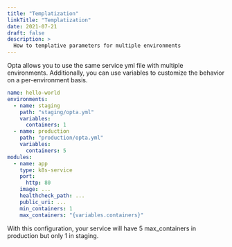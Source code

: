 ```yaml
---
title: "Templatization"
linkTitle: "Templatization"
date: 2021-07-21
draft: false
description: >
  How to templative parameters for multiple environments
---
```


Opta allows you to use the same service yml file with multiple environments.
Additionally, you can use variables to customize the behavior on a
per-environment basis.

```yaml
name: hello-world
environments:
  - name: staging
    path: "staging/opta.yml"
    variables:
      containers: 1
  - name: production
    path: "production/opta.yml"
    variables:
      containers: 5
modules:
  - name: app
    type: k8s-service
    port:
      http: 80
    image: ...
    healthcheck_path: ...
    public_uri: ...
    min_containers: 1
    max_containers: "{variables.containers}"
```

With this configuration, your service will have 5 max_containers in production
but only 1 in staging.
